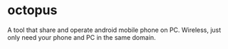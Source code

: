 # octopus
A tool that share and operate android mobile phone on PC. Wireless, just only need your phone and PC in the same domain.
